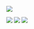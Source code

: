 ![](https://github-readme-stats.vercel.app/api/top-langs/?username=ImmuneLion318&theme=github_dark&hide_border=false&include_all_commits=true&count_private=true&layout=compact)

![](https://nirzak-streak-stats.vercel.app/?user=ImmuneLion318&theme=github_dark&hide_border=false)
![](https://github-readme-stats.vercel.app/api?username=ImmuneLion318&theme=github_dark&hide_border=false&include_all_commits=true&count_private=true)
![](https://github-contributor-stats.vercel.app/api?username=ImmuneLion318&limit=5&theme=dark&combine_all_yearly_contributions=true)
